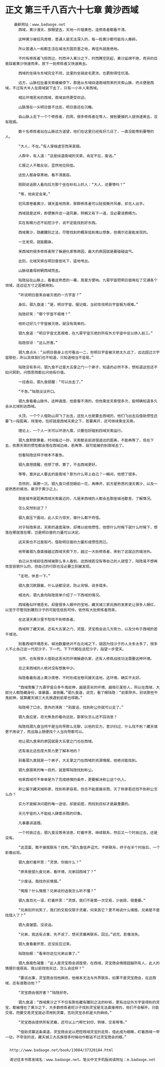 # 正文 第三千八百六十七章 黄沙西域
        最新网址：www.badaoge.net
          西域，黄沙漫天，放眼望去，天地一片暗黄色，连修炼者都看不清。
      
          这种黄沙被狂风席卷，普通人是无法深入的，每一粒黄沙都可能将人撕碎。
      
          所以普通人一般都生活在城池方圆百里之地，再往外就是绝地。
      
          不时有修炼者飞掠而过，时而冲入黄沙之下，时而腾空跃起，黄沙延绵不绝，奇异的巨兽踩着黄沙快速而来，放下一批修炼者又快速离去。
      
          西域的坐骑与东域完全不同，这里的坐骑皮毛更浓，也更耐得住饥渴。
      
          远方，山脉拉扯着天索缓缓停下，那是从东域绕道南域而来的天索山脉，终点便是西域，不过有大半人在南域就下去了，只有一小半人来西域。
      
          相比环境恶劣的西域，南域自然更受欢迎。
      
          山脉落在一头明日兽不远处，明日兽还在沉睡。
      
          自山脉上走下一个个修炼者，四周，很多修炼者在等人，接到要接的人就快速离去，没有耽搁。
      
          数十名修炼者站在山脉远方遥望，他们在这里已经有好几日了，一直没能等到要等的人。
      
          “大人，不在。”有人穿梭虚空而来禀报。
      
          人群中，有人道：“这是绕道南域的天索，肯定不在，废话。”
      
          汇报之人不敢反驳，显然地位较低。
      
          这些人都身穿黑袍，看不清面容。
      
          刚刚说话那人看向后方那个坐在砂石上的人：“大人，还要等吗？”
      
          “等，他肯定会来。”
      
          狂风席卷着黄沙，铺天盖地而来，那群修炼者可以轻易撕开风暴，却无人出手。
      
          西域就是这样，即便撕开这一道风暴，转瞬又有下一道，没必要浪费精力。
      
          实在有精力还不如挖沙子，说不定能找到好东西。
      
          西域黄沙，隐藏雕刻之法，尽管找到的概率低到难以想象，但偶尔还是能发现的。
      
          一旦发现，就能翻身。
      
          来西域的很多修炼者除了躲避仇家等原因，最大的原因就是要碰碰运气。
      
          此刻，北域天索在明日兽低吼下，猛地甩出。
      
          山脉绕着母树朝西域而去。
      
          陆隐站在山脉上，看着这熟悉的一幕，真是方便呐，九霄宇宙把明日兽用在了交通各个领域，连远征方寸之距都用到。
      
          “听说明日兽来自被灭绝的一方宇宙？”
      
          身后，驷九食道：“是，明日宇宙，据记载，当初攻伐明日宇宙极为艰难。”
      
          陆隐好笑：“哪个宇宙不艰难？”
      
          他听过好几个宇宙被灭绝，就没有简单的。
      
          驷九食道：“明日宇宙尤其艰难，在九霄宇宙灭绝的所有外方宇宙中足以排入前三。”
      
          陆隐惊讶：“这么厉害。”
      
          驷九食点头：“从明日兽身上也可看出一二，但明日宇宙被灭绝太久远了，远远超过兰宇宙那些，所以具体我们也不知道，只知道相当不容易。”
      
          陆隐没有多问，驷九食不过是大五掌之门一个弟子，知道的必然不多，想知道这些还不如问冥酌，问戮思雨都比问他有价值。
      
          一炷香后，驷九食提醒：“可以出去了。”
      
          “不急。”陆隐淡淡开口。
      
          驷九食看着山脉外，这种速度，他是看不清的，但他乘坐天索很多次，能明确知道多久会从北域到达西域。
      
          头顶，一个个人借助山洞飞了出去，这些人也是要去西域的，他们飞出去后借助惯性还要飞一段距离，待落地，恰好就是西域天索之下，若要离开，还可继续乘坐天索。
      
          理论上，一个人一天可以环游九霄，只要恰好碰到四域天索运行。
      
          驷九食默默算着，时间每过一秒，天索都会前进很遥远的距离，不能再等了，现在下去，依靠天索的惯性都会落在西域边缘，若再等，就可能被扔到南域去了。
      
          但看陆隐这样子根本不着急。
      
          驷九食想提醒，但想了想，算了，不去西域更好。
      
          等等，莫非此人要去的是南域？那为什么带上自己？一瞬间，他想了很多。
      
          忽然的，肩膀一沉，驷九食只感觉眼前一花，再睁开，前方是熟悉的漫天黄沙，以及一座熟悉的城池，悬浮于黄沙之上。
      
          那座城市是距离西域天索最近的，凡是来西域的人都会去那座城池歇息，了解情况。
      
          怎么突然到这了？
      
          驷九食压下震动，此人实力惊天，做什么都不奇怪。
      
          对于陆隐来说，天索的速度虽快，却难以给他惯性，他想什么时候下就什么时候下，想落在哪就落在哪，岂是明日兽的力量可以决定。
      
          这天索也不过是取巧，借助明日兽的力量形成惯性而已。
      
          他带着驷九食直接越过西域天索下方，越过一大批修炼者，来到了这就近的城池外。
      
          自己从东域前往西域被那么多人看到，这西域若没有等自己的人就怪了，陆隐虽不想再改变容貌什么的，但自己的行踪也没必要立刻被发现。
      
          “走吧，休息一下。”
      
          驷九食沉默跟着，什么话都没说，防止背锅，说多错多。
      
          城池内，驷九食向陆隐简单介绍了一下西域的情况。
      
          西域看似环境恶劣，却是很多人眼中的宝地，藏天城三家氏族的发家史让很多人眼红，以至于尽管找到雕刻沙子的可能性低到可怜，依然有大批修炼者而来。
      
          在这漫天黄沙里不愁找不到修炼者。
      
          西域除了藏天城，还有大五掌之门，灵盟，灵宝商会这几方势力，以及分布于西域的若干城池。
      
          别看西域环境恶劣，城池数量绝对不在北域之下，就因为找沙子的人太多太多了，很多人不止自己这一代挖沙子，下一代，下下代都在这挖沙子，指望一步登天。
      
          当然，也有很多人借助这恶劣的环境躲避仇家，还有人修炼战技功法需要这种环境。
      
          总之来西域的人绝对没有想象中少。
      
          陆隐看着街道上黄沙席卷，不时形成龙卷风接天连地，这环境，确实不太好。
      
          “西域聚集了九霄宇宙众多牛鬼蛇神，越是恶劣的环境，越吸引某些人，所以在西域，大部分人都隐藏身份，谁暴露，谁倒霉。”驷九食道，说完，看了眼陆隐：“前辈除外，别说那些牛鬼蛇神，就算藏天城三大氏族遇到前辈也得跪。”
      
          陆隐喝了口水，意外的清爽：“别废话，找到称公你就可以走了。”
      
          驷九食应是，目光焦急的看向远处，那家伙怎么还不回消息？
      
          陆隐找驷九食当然不是当向导那么无聊，以他的实力，意识扫过，什么找不到？藏天城更不用说了，而且路上随便找个人当向导都可以。
      
          他让驷九食来的原因就是大五掌之门也在西域。
      
          还有谁比这些庞大势力更了解本地的？
      
          别看驷九食就是一个弟子，大五掌之门在西域的资源情报，他绝对能找到。
      
          驷九食跟来的唯一目的，就是帮陆隐找到称公。
      
          他来西域可不单单是为了完成绝情的条件，更要解决称公这个仇人。
      
          称公属于藏天城称家，找到称家容易，但总不能直接杀戮，灭了称家若还找不到称公怎么办？
      
          实力不是解决问题的唯一途径，却是前提，而找到目标才是最重要的。
      
          天元宇宙的人不能给人肆意杀戮的印象。
      
          凡事要讲道理。
      
          一个时辰过去，驷九食没等来消息，盯着怀思，继续联系，然后又一个时辰过去，还是没有。
      
          “这混蛋，敢不接我联系？找死。”驷九食低声诅咒，不断联系，终于在半个时辰后，一个影像出现。
      
          驷九食盯着怀思：“灵馈，你搞什么？”
      
          “原来是驷九食兄弟，看环境，兄弟回西域了？”
      
          “少废话，我找你买情报。”
      
          “情报？什么情报？兄弟说的话我怎么听不懂？”
      
          驷九食目光一凛，盯着怀思：“灵馈，我们不是第一次交易，少装蒜，很重要。”
      
          “兄弟别开玩笑了，我们的交易仅限于灵幕，何来其它？更不用说什么情报，兄弟是不是找错人了？”
      
          驷九食皱眉，没说话。
      
          “兄弟，我这有点事，先不说了，想买灵幕再联系，回见。”说完，影像消失。
      
          驷九食看着怀思，还没反应过来。
      
          陆隐抬眼：“看来你这位兄弟出事了。”
      
          驷九食面色凝重：“此人是灵宝商会调度使，在西域，灵宝商会情报超越所有人，此人的情报价值很高，我以前找他买过，怎么会这样？”
      
          “要说出事，灵宝商会找他麻烦，他根本无法与外界联系，如果不是灵宝商会，在这西域，还有谁敢动他？”
      
          “灵宝商会很厉害？”陆隐好奇。
      
          驷九食道：“西域黄沙之下不仅有那些藏有雕刻之法的砂砾，更有远征外方宇宙得到的灵宝，都被埋在了黄沙之下，大多数修炼者挖沙子找到灵宝是无法直接用的，他们不会解开，只能交易，而要交易灵宝就必须用到灵幕，否则灵宝杀机是大的麻烦。”
      
          “灵宝商会提供所有灵幕，还可以上门帮忙封印，转移，交易等等。”
      
          “借助灵幕这条渠道，灵宝商会足以把控西域灵宝的走势，借此成为眼睛，盯着西域一举一动，不夸张的说，藏天城三大氏族很多时候动作都逃不过灵宝商会的眼。”
      
      
      http://www.badaoge.net/book/13084/37320184.html
      
      请记住本书首发域名：www.badaoge.net。笔尖中文手机版阅读网址：m.badaoge.net